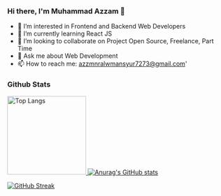 ### Hi there, I'm Muhammad Azzam 👋

- 👀 I’m interested in Frontend and Backend Web Developers
- 🌱 I’m currently learning React JS
- 👯 I’m looking to collaborate on Project Open Source, Freelance, Part Time
- 💬 Ask me about Web Development
- 📫 How to reach me: azzmnralwmansyur7273@gmail.com'

### Github Stats
<p align="left">
  <a href="https://github.com/anuraghazra/github-readme-stats">
    <img height="180" src="https://github-readme-stats.vercel.app/api/top-langs/?username=azzmnrwebdev&layout=compact&theme=radical&border_color=141E61" alt="Top Langs">
    <img src="https://github-readme-stats.vercel.app/api?username=azzmnrwebdev&show_icons=true&theme=radical&border_color=141E61" alt="Anurag's GitHub stats">
  </a>
</p>

<!-- [![Top Langs](https://github-readme-stats.vercel.app/api/top-langs/?username=azzmnrwebdev&layout=compact&theme=radical&border_color=141E61)](https://github.com/anuraghazra/github-readme-stats) -->

<!-- ![Anurag's GitHub stats](https://github-readme-stats.vercel.app/api?username=azzmnrwebdev&show_icons=true&theme=radical&border_color=141E61) -->

[![GitHub Streak](https://github-readme-streak-stats.herokuapp.com?user=azzmnrwebdev&theme=radical&border=141E61)](https://git.io/streak-stats)
